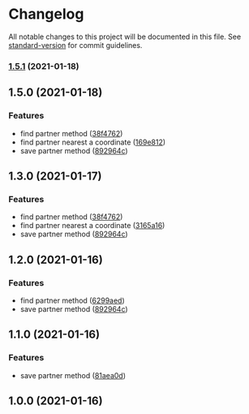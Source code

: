 # Changelog

All notable changes to this project will be documented in this file. See [standard-version](https://github.com/conventional-changelog/standard-version) for commit guidelines.

### [1.5.1](https://github.com/ricardo-lino/test-ze-delivery/compare/v1.5.0...v1.5.1) (2021-01-18)

## 1.5.0 (2021-01-18)


### Features

* find partner method ([38f4762](https://github.com/ricardo-lino/test-ze-delivery/commit/38f4762f486b5dc11a4bb64bf2eff7af77875fba))
* find partner nearest a coordinate ([169e812](https://github.com/ricardo-lino/test-ze-delivery/commit/169e81238ea96b494c6f927979b8cb5211676bbc))
* save partner method ([892964c](https://github.com/ricardo-lino/test-ze-delivery/commit/892964cdf1ffed3eb67615936030e6de8321c686))

## 1.3.0 (2021-01-17)


### Features

* find partner method ([38f4762](https://github.com/ricardo-lino/test-ze-delivery/commit/38f4762f486b5dc11a4bb64bf2eff7af77875fba))
* find partner nearest a coordinate ([3165a16](https://github.com/ricardo-lino/test-ze-delivery/commit/3165a16679292c12220feb1ed36f638712284bbd))
* save partner method ([892964c](https://github.com/ricardo-lino/test-ze-delivery/commit/892964cdf1ffed3eb67615936030e6de8321c686))

## 1.2.0 (2021-01-16)


### Features

* find partner method ([6299aed](https://github.com/ricardo-lino/test-ze-delivery/commit/6299aed714bae2bb5c8e85ed255d9e9d8287e285))
* save partner method ([892964c](https://github.com/ricardo-lino/test-ze-delivery/commit/892964cdf1ffed3eb67615936030e6de8321c686))

## 1.1.0 (2021-01-16)


### Features

* save partner method ([81aea0d](https://github.com/ricardo-lino/test-ze-delivery/commit/81aea0dac5bbc7c1ead5daaa5610475679dbbbd3))

## 1.0.0 (2021-01-16)

